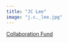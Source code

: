```yaml
---
title: "JC Lee"
image: "j.c._lee.jpg"
---
```


[Collaboration Fund](/affiliated-artists/collaboration-fund)